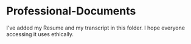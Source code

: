 # Professional-Documents
I've added my Resume and my transcript in this folder. I hope everyone accessing it uses ethically.
